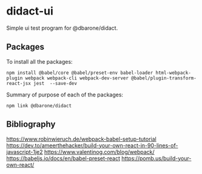 # didact-ui
Simple ui test program for @dbarone/didact.

## Packages

To install all the packages:

```
npm install @babel/core @babel/preset-env babel-loader html-webpack-plugin webpack webpack-cli webpack-dev-server @babel/plugin-transform-react-jsx jest  --save-dev
```

Summary of purpose of each of the packages:

```
npm link @dbarone/didact
```

## Bibliography

https://www.robinwieruch.de/webpack-babel-setup-tutorial
https://dev.to/ameerthehacker/build-your-own-react-in-90-lines-of-javascript-1je2
https://www.valentinog.com/blog/webpack/
https://babeljs.io/docs/en/babel-preset-react
https://pomb.us/build-your-own-react/